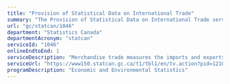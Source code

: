 ```yaml
---
title: "Provision of Statistical Data on International Trade"
summary: "The Provision of Statistical Data on International Trade service from Statistics Canada is available end-to-end online, according to the GC Service Inventory."
url: "gc/statcan/1046"
department: "Statistics Canada"
departmentAcronym: "statcan"
serviceId: "1046"
onlineEndtoEnd: 1
serviceDescription: "Merchandise trade measures the imports and exports of goods into and out of Canada. Merchandise trade is one component of Canada's international balance of payments (BOP), which also includes trade in services, investment income, current transfers and capital and financial flows. International trade data by commodity are available on both a BOP and a customs basis. International trade data by country are available on a customs basis for all countries and on a BOP basis for Canada's 27 principal trading partners (PTPs). The list of PTPs is based on their annual share of total merchandise trade—imports and exports—with Canada in 2012. BOP data are derived from customs data by making adjustments for factors such as valuation, coverage, timing and residency. These adjustments are made to conform to the concepts and definitions of the Canadian System of National Accounts."
serviceUrl: "https://www150.statcan.gc.ca/t1/tbl1/en/tv.action?pid=1210001101"
programDescription: "Economic and Environmental Statistics"
---
```

